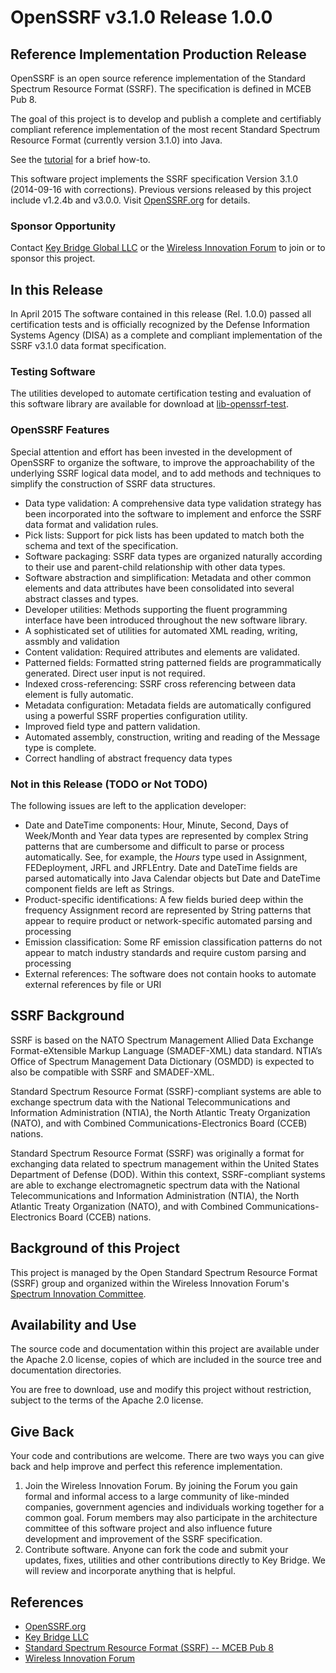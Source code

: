 # OpenSSRF v3.1.0 Release 1.0.0

## Reference Implementation Production Release
OpenSSRF is an open source reference implementation of the Standard Spectrum Resource 
Format (SSRF). The specification is defined in MCEB Pub 8. 

The goal of this project is to develop and publish a complete and certifiably 
compliant reference implementation of the most recent Standard Spectrum Resource Format
(currently version 3.1.0) into Java.

See the [tutorial](tutorial.md) for a brief how-to.

This software project implements the SSRF specification Version 3.1.0 (2014-09-16 with corrections).
Previous versions released by this project include v1.2.4b and v3.0.0. 
Visit [OpenSSRF.org](http://openssrf.org) for details.

### Sponsor Opportunity
Contact [Key Bridge Global LLC](https://keybridgeglobal.com) or the [Wireless Innovation Forum](http://www.wirelessinnovation.org) to join or to sponsor this project.

## In this Release
In April 2015 The software contained in this release (Rel. 1.0.0) passed all certification tests and is officially recognized by the Defense Information Systems Agency (DISA) as a complete and compliant implementation of the SSRF v3.1.0 data format specification. 

### Testing Software
The utilities developed to automate certification testing and evaluation of this software library are available for download at [lib-openssrf-test](https://github.com/KeyBridge/lib-openssrf-test).

### OpenSSRF Features
Special attention and effort has been invested in the development of OpenSSRF to organize the software, to improve the approachability of the underlying SSRF logical data model, and to add methods and techniques to simplify the construction of SSRF data structures.

 * Data type validation: A comprehensive data type validation strategy has been incorporated into the software to implement and enforce the SSRF data format and validation rules.
 * Pick lists: Support for pick lists has been updated to match both the schema and text of the specification.
 * Software packaging: SSRF data types are organized naturally according to their use and parent-child relationship with other data types.
 * Software abstraction and simplification: Metadata and other common elements and data attributes have been consolidated into several abstract classes and types.
 * Developer utilities: Methods supporting the fluent programming interface have been introduced throughout the new software library.
 * A sophisticated set of utilities for automated XML reading, writing, assmbly and validation 
 * Content validation: Required attributes and elements are validated.
 * Patterned fields: Formatted string patterned fields are programmatically generated. Direct user input is not required. 
 * Indexed cross-referencing: SSRF cross referencing between data element is fully automatic.
 * Metadata configuration: Metadata fields are automatically configured using a powerful SSRF properties configuration utility.
 * Improved field type and pattern validation.
 * Automated assembly, construction, writing and reading of the Message type is complete.
 * Correct handling of abstract frequency data types

### Not in this Release (TODO or Not TODO)
The following issues are left to the application developer:
 * Date and DateTime components: Hour, Minute, Second, Days of Week/Month and Year data types are represented by complex String patterns that are cumbersome and difficult to parse or process automatically. See, for example, the _Hours_ type used in Assignment, FEDeployment, JRFL and JRFLEntry. Date and DateTime fields are parsed automatically into Java Calendar objects but Date and DateTime component fields are left as Strings. 
 * Product-specific identifications: A few fields buried deep within the frequency Assignment record are represented by String patterns that appear to require product or network-specific automated parsing and processing
 * Emission classification: Some RF emission classification patterns do not appear to match industry standards and require custom parsing and processing
 * External references: The software does not contain hooks to automate external references by file or URI
 
## SSRF Background
SSRF is based on the NATO Spectrum Management Allied Data Exchange Format-eXtensible Markup Language
(SMADEF-XML) data standard. NTIA’s Office of Spectrum Management Data Dictionary (OSMDD) is expected to
also be compatible with SSRF and SMADEF-XML. 

Standard Spectrum Resource Format (SSRF)-compliant systems are able to exchange spectrum data with the
National Telecommunications and Information Administration (NTIA), the North Atlantic Treaty Organization
(NATO), and with Combined Communications-Electronics Board (CCEB) nations.

Standard Spectrum Resource Format (SSRF) was originally a format for exchanging data related to spectrum
management within the United States Department of Defense (DOD). Within this context, SSRF-compliant 
systems are able to exchange electromagnetic spectrum data with the National Telecommunications and Information
Administration (NTIA), the North Atlantic Treaty Organization (NATO), and with Combined
Communications-Electronics Board (CCEB) nations.

## Background of this Project
This project is managed by the Open Standard Spectrum Resource Format (SSRF) group and organized
within the Wireless Innovation Forum's [Spectrum Innovation Committee](http://groups.winnforum.org/spectrum_innovation_committee).

## Availability and Use
The source code and documentation within this project are available under the Apache 2.0 license, copies of which are included in the source tree and documentation directories.

You are free to download, use and modify this project without restriction, subject to the terms of the Apache 2.0 license.

## Give Back
Your code and contributions are welcome. There are two ways you can give back and help improve and perfect this reference implementation.

 1. Join the Wireless Innovation Forum. By joining the Forum you gain formal and informal access to a large community of like-minded companies, government agencies and individuals working together for a common goal. Forum members may also participate in the architecture committee of this software project and also influence future development and improvement of the SSRF specification.
 2. Contribute software. Anyone can fork the code and submit your updates, fixes, utilities and other contributions directly to Key Bridge. We will review and incorporate anything that is helpful.

## References
 * [OpenSSRF.org](http://openssrf.org)
 * [Key Bridge LLC](https://keybridgeglobal.com)
 * [Standard Spectrum Resource Format (SSRF) -- MCEB Pub 8](https://acc.dau.mil/CommunityBrowser.aspx?id=283273&lang=en-US)
 * [Wireless Innovation Forum](http://www.wirelessinnovation.org)



